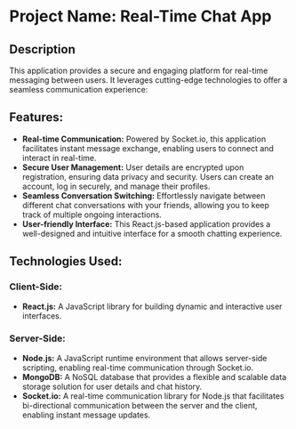 # Project Name: Real-Time Chat App

## Description

This application provides a secure and engaging platform for real-time messaging between users. It leverages cutting-edge technologies to offer a seamless communication experience:

## Features:

* **Real-time Communication:** Powered by Socket.io, this application facilitates instant message exchange, enabling users to connect and interact in real-time.
* **Secure User Management:** User details are encrypted upon registration, ensuring data privacy and security. Users can create an account, log in securely, and manage their profiles.
* **Seamless Conversation Switching:** Effortlessly navigate between different chat conversations with your friends, allowing you to keep track of multiple ongoing interactions.
* **User-friendly Interface:** This React.js-based application provides a well-designed and intuitive interface for a smooth chatting experience.

## Technologies Used:

### Client-Side:

* **React.js:** A JavaScript library for building dynamic and interactive user interfaces.
### Server-Side:

* **Node.js:** A JavaScript runtime environment that allows server-side scripting, enabling real-time communication through Socket.io.
* **MongoDB:** A NoSQL database that provides a flexible and scalable data storage solution for user details and chat history.
* **Socket.io:** A real-time communication library for Node.js that facilitates bi-directional communication between the server and the client, enabling instant message updates.
